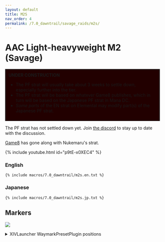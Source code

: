 ```yaml
---
layout: default
title: M2S
nav_order: 4
permalink: /7.0_dawntrail/savage_raids/m2s/
---
```


# AAC Light-heavyweight M2 (Savage)

<div style="background-color: #200 ; padding: 10px; border: 1px solid;">
<b>UNDER CONSTRUCTION</b>
<ul>
  <li>The PF strat will usually take about 3 weeks to settle down, especially 
  further into the tier.</li>
  <li>The PF strat will be based on whatever Game8 publishes, which in turn
  will be based on the Japanese PF strat in Mana DC.</li>
  <li><em>Some parts</em> of the EN strat on Elemental may modify part(s) of
  the Japanese PF strat.</li>
</ul>
</div>

The PF strat has not settled down yet. Join [the discord](https://discord.gg/WEzhVHwAU6)
to stay up to date with the discussion.

[Game8](https://game8.jp/ff14/630353) has gone along with Nukemaru's strat.

{% include youtube.html id="p9tE-x0XEC4" %}

### English

```
{% include macros/7.0_dawntrail/m2s.en.txt %}
```

### Japanese

```
{% include macros/7.0_dawntrail/m2s.jp.txt %}
```

## Markers

![]({{site.baseurl}}/images/7.0_dawntrail/m2s/markers.jpg)
<details markdown=block>
<summary>XIVLauncher WaymarkPresetPlugin positions</summary>

```json
{
  "Name":"M2S",
  "MapID":988,
  "A":{"X":100.0,"Y":0.0,"Z":86.0,"ID":0,"Active":true},
  "B":{"X":114.0,"Y":0.0,"Z":100.0,"ID":1,"Active":true},
  "C":{"X":100.0,"Y":0.0,"Z":114.0,"ID":2,"Active":true},
  "D":{"X":86.0,"Y":0.0,"Z":100.0,"ID":3,"Active":true},
  "One":{"X":108.625,"Y":0.0,"Z":91.375,"ID":5,"Active":true},
  "Two":{"X":91.375,"Y":0.0,"Z":108.625,"ID":6,"Active":true},
  "Three":{"X":108.625,"Y":0.0,"Z":108.625,"ID":7,"Active":true},
  "Four":{"X":91.375,"Y":0.0,"Z":91.375,"ID":4,"Active":true}
}
```

</details>

<script data-goatcounter="https://tuufless.goatcounter.com/count"
        async src="//gc.zgo.at/count.js"></script>
